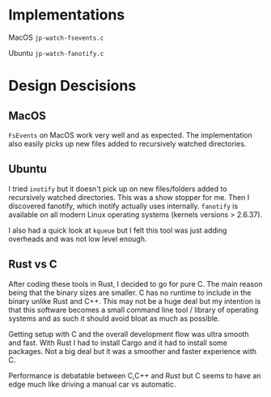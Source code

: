 # Implementations

MacOS ```jp-watch-fsevents.c```

Ubuntu ```jp-watch-fanotify.c```

# Design Descisions

## MacOS

```FsEvents``` on MacOS work very well and as expected. The implementation also easily picks up new files added to recursively watched directories.

## Ubuntu

I tried ```inotify``` but it doesn't pick up on new files/folders added to recursively watched directories. This was a show stopper for me. Then I discovered fanotify, which inotify actually uses internally. ```fanotify``` is available on all modern Linux operating systems (kernels versions > 2.6.37).

I also had a quick look at ```kqueue``` but I felt this tool was just adding overheads and was not low level enough.

## Rust vs C

After coding these tools in Rust, I decided to go for pure C. The main reason being that the binary sizes are smaller. C has no runtime to include in the binary unlike Rust and C++. This may not be a huge deal but my intention is that this software becomes a small command line tool / library of operating systems and as such it should avoid bloat as much as possible.

Getting setup with C and the overall development flow was ultra smooth and fast. With Rust I had to install Cargo and it had to install some packages. Not a big deal but it was a smoother and faster experience with C.

Performance is debatable between C,C++ and Rust but C seems to have an edge much like driving a manual car vs automatic.